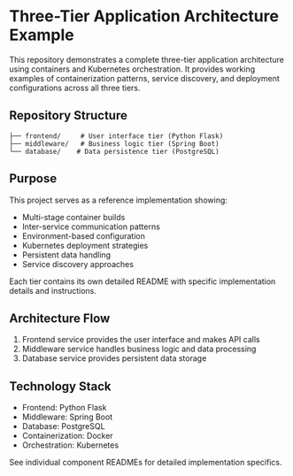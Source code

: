 # Three-Tier Application Architecture Example

This repository demonstrates a complete three-tier application architecture using containers and Kubernetes orchestration. It provides working examples of containerization patterns, service discovery, and deployment configurations across all three tiers.

## Repository Structure

```
├── frontend/     # User interface tier (Python Flask)
├── middleware/   # Business logic tier (Spring Boot) 
└── database/    # Data persistence tier (PostgreSQL)
```

## Purpose

This project serves as a reference implementation showing:

- Multi-stage container builds
- Inter-service communication patterns
- Environment-based configuration
- Kubernetes deployment strategies
- Persistent data handling
- Service discovery approaches

Each tier contains its own detailed README with specific implementation details and instructions.

## Architecture Flow

1. Frontend service provides the user interface and makes API calls
2. Middleware service handles business logic and data processing
3. Database service provides persistent data storage

## Technology Stack

- Frontend: Python Flask
- Middleware: Spring Boot
- Database: PostgreSQL
- Containerization: Docker
- Orchestration: Kubernetes

See individual component READMEs for detailed implementation specifics.